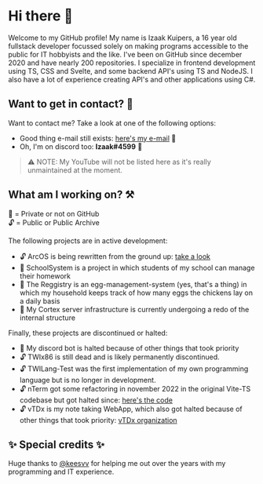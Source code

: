 # Hi there 👋

Welcome to my GitHub profile! My name is Izaak Kuipers, a 16 year old fullstack developer focussed solely on making programs accessible to the public for IT hobbyists and the like. I've been on GitHub since december 2020 and have nearly 200 repositories. I specialize in frontend development using TS, CSS and Svelte, and some backend API's using TS and NodeJS. I also have a lot of experience creating API's and other applications using C#.

## Want to get in contact? 📧

Want to contact me? Take a look at one of the following options:

- Good thing e-mail still exists: [here's my e-mail](mailto:me@twiserver.nl) 📧
- Oh, I'm on discord too: **Izaak#4599** 💬

> ⚠️ NOTE: My YouTube will not be listed here as it's really unmaintained at the moment.

## What am I working on? ⚒️

🔐 = Private or not on GitHub<br/>
🔓 = Public or Public Archive

The following projects are in active development:

- 🔓 ArcOS is being rewritten from the ground up: [take a look](https://github.com/IzK-ArcOS)
- 🔐 SchoolSystem is a project in which students of my school can manage their homework
- 🔐 The Reggistry is an egg-management-system (yes, that's a thing) in which my household keeps track of how many eggs the chickens lay on a daily basis
- 🔐 My Cortex server infrastructure is currently undergoing a redo of the internal structure

Finally, these projects are discontinued or halted:

- 🔐 My discord bot is halted because of other things that took priority
- 🔓 TWIx86 is still dead and is likely permanently discontinued.
- 🔓 TWILang-Test was the first implementation of my own programming language but is no longer in development.
- 🔓 nTerm got some refactoring in november 2022 in the original Vite-TS codebase but got halted since: [here's the code](https://github.com/IzKuipers/nTerm)
- 🔓 vTDx is my note taking WebApp, which also got halted because of other things that took priority: [vTDx organization](https://github.com/vTDx)

## ✨ Special credits ✨

Huge thanks to [@keesvv](https://www.github.com/keesvv) for helping me out over the years with my programming and IT experience.
